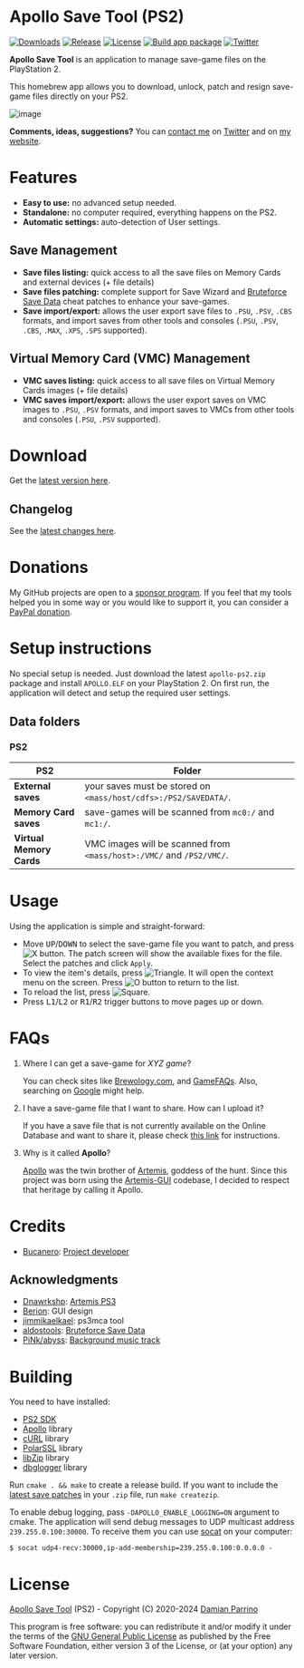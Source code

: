 # Apollo Save Tool (PS2)

[![Downloads][img_downloads]][app_downloads] [![Release][img_latest]][app_latest] [![License][img_license]][app_license]
[![Build app package](https://github.com/bucanero/apollo-ps2/actions/workflows/build.yml/badge.svg)](https://github.com/bucanero/apollo-ps2/actions/workflows/build.yml)
[![Twitter](https://img.shields.io/twitter/follow/dparrino?label=Follow)](https://twitter.com/dparrino)

**Apollo Save Tool** is an application to manage save-game files on the PlayStation 2.

This homebrew app allows you to download, unlock, patch and resign save-game files directly on your PS2.

![image](./docs/screenshots/screenshot-main.png)

**Comments, ideas, suggestions?** You can [contact me](https://github.com/bucanero/) on [Twitter](https://twitter.com/dparrino) and on [my website](http://www.bucanero.com.ar/).

# Features

* **Easy to use:** no advanced setup needed.
* **Standalone:** no computer required, everything happens on the PS2.
* **Automatic settings:** auto-detection of User settings.

## Save Management

* **Save files listing:** quick access to all the save files on Memory Cards and external devices (+ file details)
* **Save files patching:** complete support for Save Wizard and [Bruteforce Save Data](https://bruteforcesavedata.forumms.net/) cheat patches to enhance your save-games.
* **Save import/export:** allows the user export save files to `.PSU`, `.PSV`, `.CBS` formats, and import saves from other tools and consoles (`.PSU`, `.PSV`, `.CBS`, `.MAX`, `.XPS`, `.SPS` supported).
<!--
* **Save downloading:** easy access to an Online Database of save-game files to download straight to your PS2.
-->

## Virtual Memory Card (VMC) Management

* **VMC saves listing:** quick access to all save files on Virtual Memory Cards images (+ file details)
* **VMC saves import/export:** allows the user export saves on VMC images to `.PSU`, `.PSV` formats, and import saves to VMCs from other tools and consoles (`.PSU`, `.PSV` supported).

# Download

Get the [latest version here][app_latest].

## Changelog

See the [latest changes here][changelog].

# Donations

My GitHub projects are open to a [sponsor program](https://patreon.com/dparrino). If you feel that my tools helped you in some way or you would like to support it, you can consider a [PayPal donation](https://www.paypal.me/bucanerodev).

# Setup instructions

No special setup is needed. Just download the latest `apollo-ps2.zip` package and install `APOLLO.ELF` on your PlayStation 2.
On first run, the application will detect and setup the required user settings.

## Data folders

### PS2

| PS2 | Folder |
|-----|--------|
| **External saves** | your saves must be stored on `<mass/host/cdfs>:/PS2/SAVEDATA/`. |
| **Memory Card saves** | save-games will be scanned from `mc0:/` and `mc1:/`. |
| **Virtual Memory Cards** | VMC images will be scanned from `<mass/host>:/VMC/` and `/PS2/VMC/`. |

# Usage

Using the application is simple and straight-forward: 

 - Move <kbd>UP</kbd>/<kbd>DOWN</kbd> to select the save-game file you want to patch, and press ![X button](https://github.com/bucanero/pkgi-ps3/raw/master/data/CROSS.png). The patch screen will show the available fixes for the file. Select the patches and click `Apply`.
 - To view the item's details, press ![Triangle](https://github.com/bucanero/pkgi-ps3/raw/master/data/TRIANGLE.png).
It will open the context menu on the screen. Press ![O button](https://github.com/bucanero/pkgi-ps3/raw/master/data/CIRCLE.png) to return to the list.
 - To reload the list, press ![Square](https://github.com/bucanero/pkgi-ps3/raw/master/data/SQUARE.png).
 - Press <kbd>L1</kbd>/<kbd>L2</kbd> or <kbd>R1</kbd>/<kbd>R2</kbd> trigger buttons to move pages up or down.

<!--
# Online Database

The application also provides direct access to the [Apollo online database](https://github.com/bucanero/apollo-saves) of save-game files for PlayStation Portable games.
These usually offer additional features such as completed games that can save you many hours of playing.

The Online Database project aims to [add more save-games](https://github.com/bucanero/apollo-saves/issues/new/choose) shared by the community.
-->

# FAQs

 1. Where I can get a save-game for *XYZ game*?
    
    You can check sites like [Brewology.com](https://ps3.brewology.com/gamesaves/savedgames.php?page=savedgames&system=psp), and [GameFAQs](https://gamefaqs.gamespot.com/psp/). Also, searching on [Google](http://www.google.com) might help.
 1. I have a save-game file that I want to share. How can I upload it?
    
    If you have a save file that is not currently available on the Online Database and want to share it, please check [this link](https://github.com/bucanero/apollo-saves) for instructions.
 1. Why is it called **Apollo**?
    
    [Apollo](https://en.wikipedia.org/wiki/Apollo) was the twin brother of [Artemis](https://en.wikipedia.org/wiki/Artemis), goddess of the hunt. Since this project was born using the [Artemis-GUI](https://github.com/Dnawrkshp/ArtemisPS3/) codebase, I decided to respect that heritage by calling it Apollo.

# Credits

* [Bucanero](http://www.bucanero.com.ar/): [Project developer](https://github.com/bucanero)

## Acknowledgments

* [Dnawrkshp](https://github.com/Dnawrkshp/): [Artemis PS3](https://github.com/Dnawrkshp/ArtemisPS3)
* [Berion](https://www.psx-place.com/members/berion.1431/): GUI design
* [jimmikaelkael](https://github.com/jimmikaelkael): ps3mca tool
* [aldostools](https://aldostools.org/): [Bruteforce Save Data](https://bruteforcesavedata.forumms.net/)
* [PiNk/abyss](http://amigascne.org/abyss/pink/index.html): [Background music track](https://github.com/bucanero/apollo-ps2/blob/main/data/inside.ahx)

# Building

You need to have installed:

- [PS2 SDK](https://github.com/ps2dev/)
- [Apollo](https://github.com/bucanero/apollo-lib) library
- [cURL](https://github.com/pspdev/psp-packages/tree/master/curl) library
- [PolarSSL](https://github.com/bucanero/oosdk_libraries/tree/master/polarssl-1.3.9) library
- [libZip](https://github.com/pspdev/psp-packages/tree/master/libzip) library
- [dbglogger](https://github.com/bucanero/dbglogger) library

Run `cmake . && make` to create a release build. If you want to include the [latest save patches](https://github.com/bucanero/apollo-patches) in your `.zip` file, run `make createzip`.

To enable debug logging, pass `-DAPOLLO_ENABLE_LOGGING=ON` argument to cmake. The application will send debug messages to
UDP multicast address `239.255.0.100:30000`. To receive them you can use [socat][] on your computer:

    $ socat udp4-recv:30000,ip-add-membership=239.255.0.100:0.0.0.0 -

# License

[Apollo Save Tool](https://github.com/bucanero/apollo-ps2/) (PS2) - Copyright (C) 2020-2024 [Damian Parrino](https://twitter.com/dparrino)

This program is free software: you can redistribute it and/or modify
it under the terms of the [GNU General Public License][app_license] as published by
the Free Software Foundation, either version 3 of the License, or
(at your option) any later version.

[socat]: http://www.dest-unreach.org/socat/
[app_downloads]: https://github.com/bucanero/apollo-ps2/releases
[app_latest]: https://github.com/bucanero/apollo-ps2/releases/latest
[app_license]: https://github.com/bucanero/apollo-ps2/blob/main/LICENSE
[changelog]: https://github.com/bucanero/apollo-ps2/blob/main/CHANGELOG.md
[img_downloads]: https://img.shields.io/github/downloads/bucanero/apollo-ps2/total.svg?maxAge=3600
[img_latest]: https://img.shields.io/github/release/bucanero/apollo-ps2.svg?maxAge=3600
[img_license]: https://img.shields.io/github/license/bucanero/apollo-ps2.svg?maxAge=2592000
